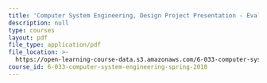 ```yaml
---
title: 'Computer System Engineering, Design Project Presentation - Evaluation tips'
description: null
type: courses
layout: pdf
file_type: application/pdf
file_location: >-
  https://open-learning-course-data.s3.amazonaws.com/6-033-computer-system-engineering-spring-2018/8c1339227ec3a880031c26d2ae95dca5_MIT6_033S18dp_eval.pdf
course_id: 6-033-computer-system-engineering-spring-2018
---
```

